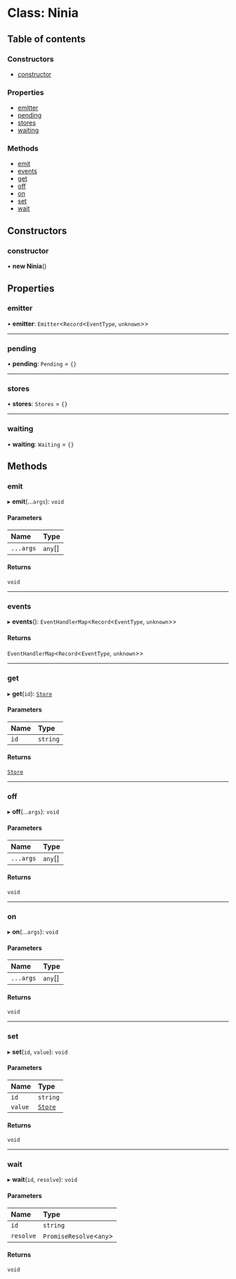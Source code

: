 # Class: Ninia

## Table of contents

### Constructors

- [constructor](Ninia.md#constructor)

### Properties

- [emitter](Ninia.md#emitter)
- [pending](Ninia.md#pending)
- [stores](Ninia.md#stores)
- [waiting](Ninia.md#waiting)

### Methods

- [emit](Ninia.md#emit)
- [events](Ninia.md#events)
- [get](Ninia.md#get)
- [off](Ninia.md#off)
- [on](Ninia.md#on)
- [set](Ninia.md#set)
- [wait](Ninia.md#wait)

## Constructors

### constructor

• **new Ninia**()

## Properties

### emitter

• **emitter**: `Emitter`<`Record`<`EventType`, `unknown`\>\>

___

### pending

• **pending**: `Pending` = `{}`

___

### stores

• **stores**: `Stores` = `{}`

___

### waiting

• **waiting**: `Waiting` = `{}`

## Methods

### emit

▸ **emit**(...`args`): `void`

#### Parameters

| Name | Type |
| :------ | :------ |
| `...args` | `any`[] |

#### Returns

`void`

___

### events

▸ **events**(): `EventHandlerMap`<`Record`<`EventType`, `unknown`\>\>

#### Returns

`EventHandlerMap`<`Record`<`EventType`, `unknown`\>\>

___

### get

▸ **get**(`id`): [`Store`](Store.md)

#### Parameters

| Name | Type |
| :------ | :------ |
| `id` | `string` |

#### Returns

[`Store`](Store.md)

___

### off

▸ **off**(...`args`): `void`

#### Parameters

| Name | Type |
| :------ | :------ |
| `...args` | `any`[] |

#### Returns

`void`

___

### on

▸ **on**(...`args`): `void`

#### Parameters

| Name | Type |
| :------ | :------ |
| `...args` | `any`[] |

#### Returns

`void`

___

### set

▸ **set**(`id`, `value`): `void`

#### Parameters

| Name | Type |
| :------ | :------ |
| `id` | `string` |
| `value` | [`Store`](Store.md) |

#### Returns

`void`

___

### wait

▸ **wait**(`id`, `resolve`): `void`

#### Parameters

| Name | Type |
| :------ | :------ |
| `id` | `string` |
| `resolve` | `PromiseResolve`<`any`\> |

#### Returns

`void`
